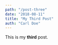 ```yaml
---
path: "/post-three"
date: "2018-08-11"
title: "My Third Post"
auth: "Carl Doe"
---
```


This is my **third** post.
